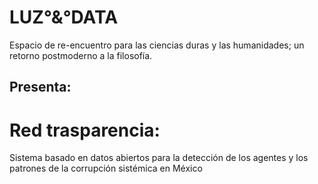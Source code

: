 # LUZ°&°DATA
Espacio de re-encuentro para las ciencias duras y las humanidades; un retorno postmoderno a la filosofía.

## Presenta:

# Red trasparencia:
Sistema basado en datos abiertos para la detección de los agentes y los patrones de la corrupción sistémica en México
